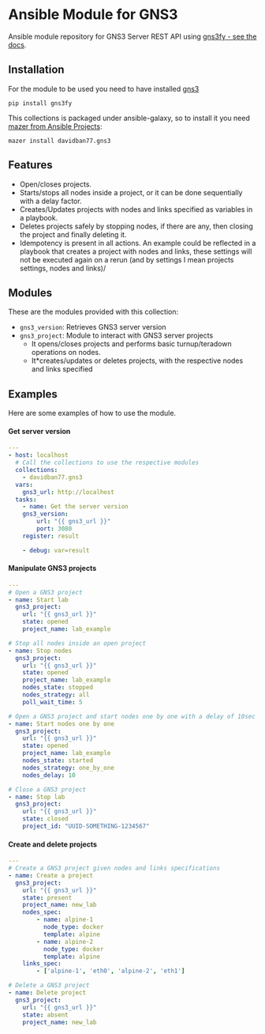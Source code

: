 # Ansible Module for GNS3
Ansible module repository for GNS3 Server REST API using [gns3fy - see the docs](https://davidban77.github.io/gns3fy/).

## Installation

For the module to be used you need to have installed [gns3](https://github.com/davidban77/gns3fy)

```
pip install gns3fy
```

This collections is packaged under ansible-galaxy, so to install it you need [mazer from Ansible Projects](https://galaxy.ansible.com/docs/mazer/index.html):

```
mazer install davidban77.gns3
```

## Features

- Open/closes projects.
- Starts/stops all nodes inside a project, or it can be done sequentially with a delay factor.
- Creates/Updates projects with nodes and links specified as variables in a playbook.
- Deletes projects safely by stopping nodes, if there are any, then closing the project and finally deleting it.
- Idempotency is present in all actions. An example could be reflected in a playbook that creates a project with nodes and links, these settings will not be executed again on a rerun (and by settings I mean projects settings, nodes and links)/


## Modules

These are the modules provided with this collection:

- `gns3_version`: Retrieves GNS3 server version
- `gns3_project`: Module to interact with GNS3 server projects
    - It opens/closes projects and performs basic turnup/teradown operations on nodes.
    - It*creates/updates or deletes projects, with the respective nodes and links specified

## Examples

Here are some examples of how to use the module.

#### Get server version

```yaml
---
- host: localhost
  # Call the collections to use the respective modules
  collections:
    - davidban77.gns3
  vars:
    gns3_url: http://localhost
  tasks:
    - name: Get the server version
    gns3_version:
        url: "{{ gns3_url }}"
        port: 3080
    register: result

    - debug: var=result
```

#### Manipulate GNS3 projects

```yaml
---
# Open a GNS3 project
- name: Start lab
  gns3_project:
    url: "{{ gns3_url }}"
    state: opened
    project_name: lab_example

# Stop all nodes inside an open project
- name: Stop nodes
  gns3_project:
    url: "{{ gns3_url }}"
    state: opened
    project_name: lab_example
    nodes_state: stopped
    nodes_strategy: all
    poll_wait_time: 5

# Open a GNS3 project and start nodes one by one with a delay of 10sec between them
- name: Start nodes one by one
  gns3_project:
    url: "{{ gns3_url }}"
    state: opened
    project_name: lab_example
    nodes_state: started
    nodes_strategy: one_by_one
    nodes_delay: 10

# Close a GNS3 project
- name: Stop lab
  gns3_project:
    url: "{{ gns3_url }}"
    state: closed
    project_id: "UUID-SOMETHING-1234567"
```

#### Create and delete projects

```yaml
---
# Create a GNS3 project given nodes and links specifications
- name: Create a project
  gns3_project:
    url: "{{ gns3_url }}"
    state: present
    project_name: new_lab
    nodes_spec:
        - name: alpine-1
          node_type: docker
          template: alpine
        - name: alpine-2
          node_type: docker
          template: alpine
    links_spec:
        - ['alpine-1', 'eth0', 'alpine-2', 'eth1']

# Delete a GNS3 project
- name: Delete project
  gns3_project:
    url: "{{ gns3_url }}"
    state: absent
    project_name: new_lab
```
